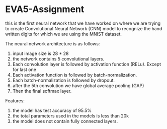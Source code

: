# EVA5-Assignment
this is the first neural network that we have worked on where we are trying to create Convolutional Neural Network (CNN) model to recognize the hand written digits for which we are using the MNIST dataset.

The neural network architecture is as follows:

1. input image size is 28 * 28
2. the network contains 5 convolutional layers.
3. Each convolution layer is followed by activation function (RELu). Except for last one
3. Each activation function is followed by batch-normalization.
4. Each batch-normalization is followed by dropout.
5. after the 5th convolution we have global average pooling (GAP)
6. Then the final softmax layer.

Features:

1. the model has test accuracy of 95.5%
2. the total parameters used in the models is less than 20k
3. the model does not contain fully connected layers.
